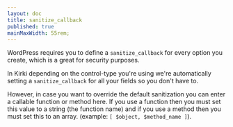 ```yaml
---
layout: doc
title: sanitize_callback
published: true
mainMaxWidth: 55rem;
---
```


WordPress requires you to define a `sanitize_callback` for every option you create, which is a great for security purposes.

In Kirki depending on the control-type you're using we're automatically setting a `sanitize_callback` for all your fields so you don't have to.

However, in case you want to override the default sanitization you can enter a callable function or method here. If you use a function then you must set this value to a string (the function name) and if you use a method then you must set this to an array. (example: `[ $object, $method_name ]`).
